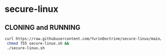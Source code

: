 # secure-linux

## CLONING and RUNNING

```sh
curl https://raw.githubusercontent.com/YurinDoctrine/secure-linux/main/secure-linux.sh >secure-linux.sh &&
 chmod 755 secure-linux.sh &&
 ./secure-linux.sh
```
